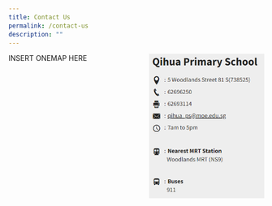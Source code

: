 ```yaml
---
title: Contact Us
permalink: /contact-us
description: ""
---
```

INSERT ONEMAP HERE
<img align="right" style="width:45%" src="/images/Contact%20Us%201.png">
		 
		 
		 
		 
		 
		 
		 
		 
		 
		 
		 
		 